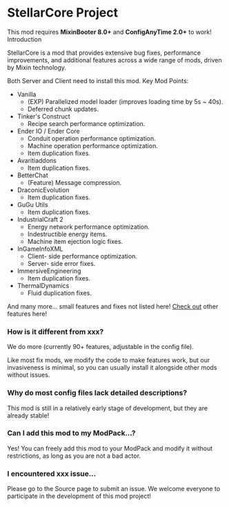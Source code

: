 # StellarCore Project

This mod requires **MixinBooter 8.0+** and **ConfigAnyTime 2.0+** to work!
Introduction

StellarCore is a mod that provides extensive bug fixes, performance improvements, and additional features across a wide range of mods, driven by Mixin technology.

Both Server and Client need to install this mod.
Key Mod Points:

- Vanilla
  - (EXP) Parallelized model loader (improves loading time by 5s ~ 40s).
  - Deferred chunk updates.
- Tinker's Construct
  - Recipe search performance optimization.
- Ender IO / Ender Core
  - Conduit operation performance optimization.
  - Machine operation performance optimization.
  - Item duplication fixes.
- Avaritiaddons
  - Item duplication fixes.
- BetterChat
  - (Feature) Message compression.
- DraconicEvolution
  - Item duplication fixes.
- GuGu Utils
  - Item duplication fixes.
- IndustrialCraft 2
  - Energy network performance optimization.
  - Indestructible energy items.
  - Machine item ejection logic fixes.
- InGameInfoXML
  - Client- side performance optimization.
  - Server- side error fixes.
- ImmersiveEngineering
  - Item duplication fixes.
- ThermalDynamics
  - Fluid duplication fixes.

And many more... small features and fixes not listed here! [Check out](https://github.com/NovaEngineering-Source/StellarCore/blob/master/ExampleConfiguration.cfg) other features here!

### How is it different from xxx?

We do more (currently 90+ features, adjustable in the config file).

Like most fix mods, we modify the code to make features work, but our invasiveness is minimal, so you can usually install it alongside other mods without issues.

### Why do most config files lack detailed descriptions?

This mod is still in a relatively early stage of development, but they are already stable!

### Can I add this mod to my ModPack...?

Yes! You can freely add this mod to your ModPack and modify it without restrictions, as long as you are not a bad actor.

### I encountered xxx issue...

Please go to the Source page to submit an issue. We welcome everyone to participate in the development of this mod project!
